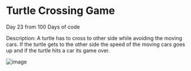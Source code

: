 # Turtle Crossing Game

Day 23 from 100 Days of code

Description: A turtle has to cross to other side while avoiding the moving cars. If the turtle gets to the other side the speed of the moving cars goes up and if the turtle hits a car its game over.

![image](https://user-images.githubusercontent.com/86633258/188256949-5be68b02-4ca7-411f-aa04-cbd07ef9861b.png)
